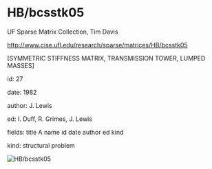 # HB/bcsstk05

 UF Sparse Matrix Collection, Tim Davis

 http://www.cise.ufl.edu/research/sparse/matrices/HB/bcsstk05

 [SYMMETRIC STIFFNESS MATRIX, TRANSMISSION TOWER, LUMPED MASSES]

 id: 27

 date: 1982

 author: J. Lewis

 ed: I. Duff, R. Grimes, J. Lewis

 fields: title A name id date author ed kind

 kind: structural problem

![HB/bcsstk05](http://www2.research.att.com/~yifanhu/GALLERY/GRAPHS/GIF_SMALL/HB@bcsstk05.gif)